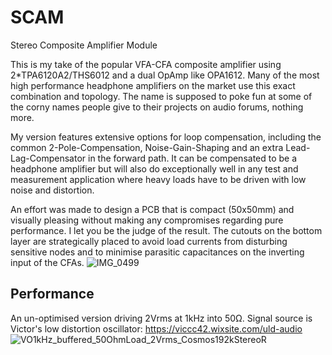 # SCAM
Stereo Composite Amplifier Module 

This is my take of the popular VFA-CFA composite amplifier using 2*TPA6120A2/THS6012 and a dual OpAmp like OPA1612.
Many of the most high performance headphone amplifiers on the market use this exact combination and topology.
The name is supposed to poke fun at some of the corny names people give to their projects on audio forums, nothing more.

My version features extensive options for loop compensation, including the common 2-Pole-Compensation, Noise-Gain-Shaping and an extra Lead-Lag-Compensator in the forward path.
It can be compensated to be a headphone amplifier but will also do exceptionally well in any test and measurement application where heavy loads have to be driven with low noise and distortion.

An effort was made to design a PCB that is compact (50x50mm) and visually pleasing without making any compromises regarding pure performance. I let you be the judge of the result.
The cutouts on the bottom layer are strategically placed to avoid load currents from disturbing sensitive nodes and to minimise parasitic capacitances on the inverting input of the CFAs.
![IMG_0499](https://github.com/PWieland/SCAM/assets/65927363/e0684f82-0ebd-4883-a797-c145dff60224)


## Performance

An un-optimised version driving 2Vrms at 1kHz into 50Ω. Signal source is Victor's low distortion oscillator: https://viccc42.wixsite.com/uld-audio
![VO1kHz_buffered_50OhmLoad_2Vrms_Cosmos192kStereoR](https://github.com/PWieland/SCAM/assets/65927363/d08946e6-f100-46e1-b124-ea06afb240d9)


